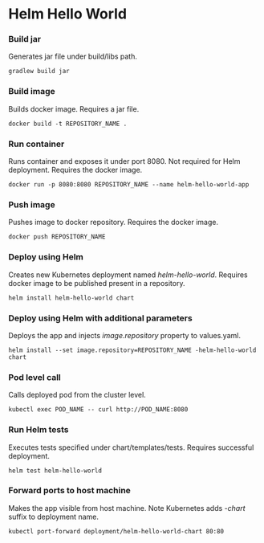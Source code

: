 # Helm Hello World

### Build jar
Generates jar file under build/libs path.
```shell script
gradlew build jar
```

### Build image
Builds docker image. Requires a jar file.
```shell script
docker build -t REPOSITORY_NAME .
```

### Run container
Runs container and exposes it under port 8080. Not required for Helm deployment. Requires the docker image.
```shell script
docker run -p 8080:8080 REPOSITORY_NAME --name helm-hello-world-app
```

### Push image
Pushes image to docker repository. Requires the docker image.
```shell script
docker push REPOSITORY_NAME
```

### Deploy using Helm
Creates new Kubernetes deployment named *helm-hello-world*. Requires docker image to be published present in a repository.
```shell script
helm install helm-hello-world chart
```

### Deploy using Helm with additional parameters
Deploys the app and injects *image.repository* property to values.yaml.
```shell script
helm install --set image.repository=REPOSITORY_NAME -helm-hello-world chart
```

### Pod level call
Calls deployed pod from the cluster level.
```shell script
kubectl exec POD_NAME -- curl http://POD_NAME:8080
```

### Run Helm tests
Executes tests specified under chart/templates/tests. Requires successful deployment.
```shell script
helm test helm-hello-world
```

### Forward ports to host machine
Makes the app visible from host machine. Note Kubernetes adds *-chart* suffix to deployment name.
```shell script
kubectl port-forward deployment/helm-hello-world-chart 80:80
```
